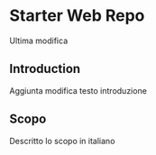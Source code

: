 # Starter Web Repo

Ultima modifica

## Introduction

Aggiunta modifica testo introduzione

## Scopo

Descritto lo scopo in italiano
